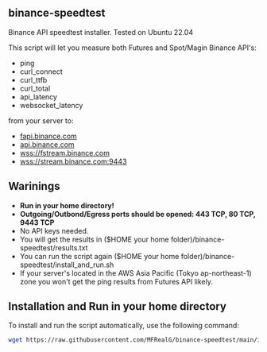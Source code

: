 ## binance-speedtest
Binance API speedtest installer. Tested on Ubuntu 22.04

This script will let you measure both Futures and Spot/Magin Binance API's:
- ping
- curl_connect
- curl_ttfb
- curl_total
- api_latency
- websocket_latency

from your server to:
- [fapi.binance.com](https://fapi.binance.com/fapi/v1/ping)
- [api.binance.com](https://api.binance.com/api/v3/ping)
- [wss://fstream.binance.com](wss://fstream.binance.com/ws)
- [wss://stream.binance.com:9443](wss://stream.binance.com:9443/ws/!ticker@arr)


## Warinings
- <b>Run in your home directory!
- Outgoing/Outbond/Egress ports should be opened: 443 TCP, 80 TCP, 9443 TCP</b>
- No API keys needed.
- You will get the results in ($HOME your home folder)/binance-speedtest/results.txt
- You can run the script again ($HOME your home folder)/binance-speedtest/install_and_run.sh
- If your server's located in the AWS Asia Pacific (Tokyo ap-northeast-1) zone you won't get the ping results from Futures API likely.


## Installation and Run in your home directory

To install and run the script automatically, use the following command:

```sh
wget https://raw.githubusercontent.com/MFRealG/binance-speedtest/main/install_and_run.sh -O install_and_run.sh && bash install_and_run.sh

